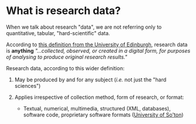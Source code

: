 # What is research data?

When we talk about research "data", we are not referring only to quantitative, tabular, "hard-scientific" data.

According to [this definition from the University of Edinburgh](http://www.ed.ac.uk/schools-departments/information-services/services/research-support/data-library/data-repository/definitions), research data is **anything** *"...collected, observed, or created in a digital form, for purposes of analysing to produce original research results."*

Research data, according to this wider definition:

1. May be produced by and for any subject (*i.e.* not just the "hard sciences")

2. Applies irrespective of collection method, form of research, or format:
    * Textual, numerical, multimedia, structured (XML, databases), software code, proprietary software formats ([University of So'ton](http://eprints.soton.ac.uk/338816/))

<!--- Examples of research data? -->